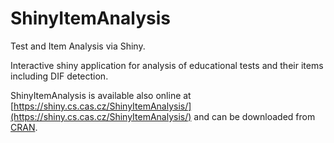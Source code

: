 # ShinyItemAnalysis
Test and Item Analysis via Shiny.


Interactive shiny application for analysis of educational tests and their items including DIF detection.

ShinyItemAnalysis is available also online at [https://shiny.cs.cas.cz/ShinyItemAnalysis/](https://shiny.cs.cas.cz/ShinyItemAnalysis/) and can be downloaded from [CRAN](https://cran.rstudio.com/web/packages/ShinyItemAnalysis/).